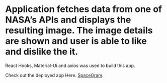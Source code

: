 # Application fetches data from one of NASA’s APIs and displays the resulting image. The image details are shown and user is able to like and dislike the it.

React Hooks, Material-Ui and axios was used to build this app.

Check out the deployed app Here. [SpaceGram](https://61e79f2b314ddb6243cd6c62--fervent-goldberg-9c06a9.netlify.app/).

